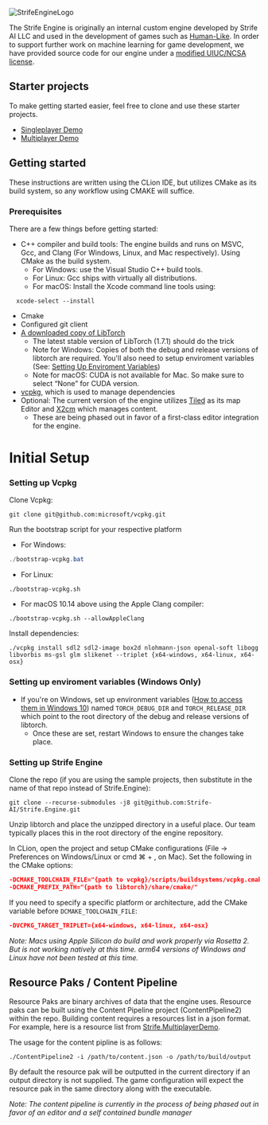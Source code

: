 ![StrifeEngineLogo](https://user-images.githubusercontent.com/7697514/112564487-bcba8400-8db1-11eb-812d-a25270b8385e.png)

The Strife Engine is originally an internal custom engine developed by Strife AI LLC and used in the development of games such as [Human-Like](https://store.steampowered.com/app/1400190/HumanLike/). In order to support further work on machine learning for game development, we have provided source code for our engine under a [modified UIUC/NCSA license](https://github.com/Strife-AI/Strife.Engine/blob/master/LICENSE.txt).

## Starter projects
To make getting started easier, feel free to clone and use these starter projects.
* [Singleplayer Demo](https://github.com/Strife-AI/Strife.SingleplayerDemo)
* [Multiplayer Demo](https://github.com/Strife-AI/Strife.MultiplayerDemo)

## Getting started
These instructions are written using the CLion IDE, but utilizes CMake as its build system, so any workflow using CMAKE will suffice.

### Prerequisites
There are a few things before getting started:
* C++ compiler and build tools: The engine builds and runs on MSVC, Gcc, and Clang (For Windows, Linux, and Mac respectively). Using CMake as the build system.
    * For Windows: use the Visual Studio C++ build tools.
    * For Linux: Gcc ships with virtually all distributions.
    * For macOS: Install the Xcode command line tools using:
```shell
  xcode-select --install
```
* Cmake
* Configured git client
* [A downloaded copy of LibTorch](https://pytorch.org/get-started/locally/)
    * The latest stable version of LibTorch (1.7.1) should do the trick
    * Note for Windows: Copies of both the debug and release versions of libtorch are required. 
      You'll also need to setup enviroment variables (See: [Setting Up Enviroment Variables](#setting-up-enviroment-variables-windows-only))
    * Note for macOS: CUDA is not available for Mac. So make sure to select “None” for CUDA version.
* [vcpkg](https://github.com/microsoft/vcpkg), which is used to manage dependencies
* Optional: The current version of the engine utilizes [Tiled](MapEditor.org) as its map Editor and [X2cm](https://github.com/Strife-AI/X2DContentManager/releases/tag/v1.8.15-stable) which manages content.
    * These are being phased out in favor of a first-class editor integration for the engine.

# Initial Setup
### Setting up Vcpkg
Clone Vcpkg:
```shell
git clone git@github.com:microsoft/vcpkg.git
```
Run the bootstrap script for your respective platform
* For Windows:
```powershell
./bootstrap-vcpkg.bat
```
* For Linux:
```shell
./bootstrap-vcpkg.sh
```
* For macOS 10.14 above using the Apple Clang compiler:
```shell
./bootstrap-vcpkg.sh --allowAppleClang
```

Install dependencies:
```shell
./vcpkg install sdl2 sdl2-image box2d nlohmann-json openal-soft libogg libvorbis ms-gsl glm slikenet --triplet {x64-windows, x64-linux, x64-osx}
```
### Setting up enviroment variables (Windows Only)
* If you're on Windows, set up environment variables ([How to access them in Windows 10](https://www.wikihow.com/Create-an-Environment-Variable-in-Windows-10))
named `TORCH_DEBUG_DIR` and `TORCH_RELEASE_DIR` which point to the root 
directory of the debug and release versions of libtorch.
  * Once these are set, restart Windows to ensure the changes take place.

### Setting up Strife Engine
Clone the repo (if you are using the sample projects, then substitute in the name of that repo instead of Strife.Engine):
```shell
git clone --recurse-submodules -j8 git@github.com:Strife-AI/Strife.Engine.git
```

Unzip libtorch and place the unzipped directory in a useful place. Our team typically places this in the root directory of the engine repository.

In CLion, open the project and setup CMake configurations (File → Preferences on Windows/Linux or cmd ⌘ + , on Mac). Set the following in the CMake options:

```cmake
-DCMAKE_TOOLCHAIN_FILE="{path to vcpkg}/scripts/buildsystems/vcpkg.cmake"
-DCMAKE_PREFIX_PATH="{path to libtorch}/share/cmake/"
```

If you need to specify a specific platform or architecture, add the CMake variable before `DCMAKE_TOOLCHAIN_FILE`:

```cmake
-DVCPKG_TARGET_TRIPLET={x64-windows, x64-linux, x64-osx} 
```

*Note: Macs using Apple Silicon do build and work properly via Rosetta 2. But is not working natively at this time. arm64 versions of Windows and Linux have not been tested at this time.*

## Resource Paks / Content Pipeline
Resource Paks are binary archives of data that the engine uses. Resource paks can be built using the Content Pipeline project (ContentPipeline2) within the repo. 
Building content requires a resources list in a json format. For example, here is a resource list from [Strife.MultiplayerDemo](https://github.com/Strife-AI/Strife.MultiplayerDemo/blob/main/MultiplayerDemo.json).

The usage for the content pipline is as follows:
```shell
./ContentPipeline2 -i /path/to/content.json -o /path/to/build/output
```

By default the resource pak will be outputted in the current directory if an output directory is not supplied.
The game configuration will expect the resource pak in the same directory along with the executable.

*Note: The content pipeline is currently in the process of being phased out in favor of an editor and a self contained bundle manager*
